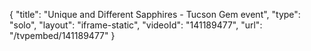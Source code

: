 {
    "title": "Unique and Different Sapphires - Tucson Gem event",
    "type": "solo",
    "layout": "iframe-static",
    "videoId": "141189477",
    "url": "\/tvpembed\/141189477"
}